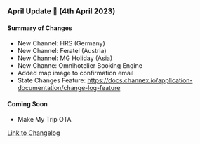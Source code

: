### April Update 🚀 (4th April 2023)

#### Summary of Changes
- New Channel: HRS (Germany)
- New Channel: Feratel (Austria)
- New Channel: MG Holiday (Asia)
- New Channe: Omnihotelier Booking Engine
- Added map image to confirmation email
- State Changes Feature: https://docs.channex.io/application-documentation/change-log-feature

#### Coming Soon
- Make My Trip OTA

[Link to Changelog](https://docs.channex.io/changelog)
